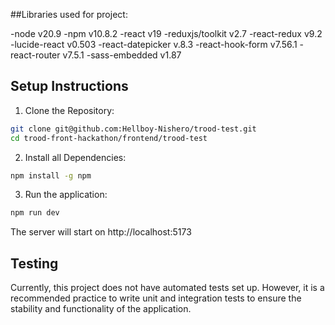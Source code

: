 ##Libraries used for project:

-node v20.9
-npm v10.8.2
-react v19
-reduxjs/toolkit v2.7
-react-redux v9.2
-lucide-react v0.503
-react-datepicker v.8.3
-react-hook-form v7.56.1
-react-router v7.5.1
-sass-embedded v1.87

## Setup Instructions
1. Clone the Repository:

```bash
git clone git@github.com:Hellboy-Nishero/trood-test.git
cd trood-front-hackathon/frontend/trood-test
```

2. Install all Dependencies:
```bash
npm install -g npm
```

3. Run the application:
```bash
npm run dev
```

The server will start on http://localhost:5173


## Testing

Currently, this project does not have automated tests set up. However, it is a recommended practice to write unit and integration tests to ensure the stability and functionality of the application.



